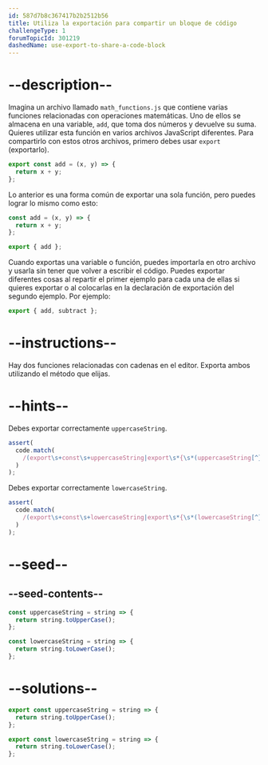 ```yaml
---
id: 587d7b8c367417b2b2512b56
title: Utiliza la exportación para compartir un bloque de código
challengeType: 1
forumTopicId: 301219
dashedName: use-export-to-share-a-code-block
---
```


# --description--

Imagina un archivo llamado `math_functions.js` que contiene varias funciones relacionadas con operaciones matemáticas. Uno de ellos se almacena en una variable, `add`, que toma dos números y devuelve su suma. Quieres utilizar esta función en varios archivos JavaScript diferentes. Para compartirlo con estos otros archivos, primero debes usar `export` (exportarlo).

```js
export const add = (x, y) => {
  return x + y;
};
```

Lo anterior es una forma común de exportar una sola función, pero puedes lograr lo mismo como esto:

```js
const add = (x, y) => {
  return x + y;
};

export { add };
```

Cuando exportas una variable o función, puedes importarla en otro archivo y usarla sin tener que volver a escribir el código. Puedes exportar diferentes cosas al repartir el primer ejemplo para cada una de ellas si quieres exportar o al colocarlas en la declaración de exportación del segundo ejemplo. Por ejemplo:

```js
export { add, subtract };
```

# --instructions--

Hay dos funciones relacionadas con cadenas en el editor. Exporta ambos utilizando el método que elijas.

# --hints--

Debes exportar correctamente `uppercaseString`.

```js
assert(
  code.match(
    /(export\s+const\s+uppercaseString|export\s*{\s*(uppercaseString[^}]*|[^,]*,\s*uppercaseString\s*)})/g
  )
);
```

Debes exportar correctamente `lowercaseString`.

```js
assert(
  code.match(
    /(export\s+const\s+lowercaseString|export\s*{\s*(lowercaseString[^}]*|[^,]*,\s*lowercaseString\s*)})/g
  )
);
```

# --seed--

## --seed-contents--

```js
const uppercaseString = string => {
  return string.toUpperCase();
};

const lowercaseString = string => {
  return string.toLowerCase();
};
```

# --solutions--

```js
export const uppercaseString = string => {
  return string.toUpperCase();
};

export const lowercaseString = string => {
  return string.toLowerCase();
};
```
